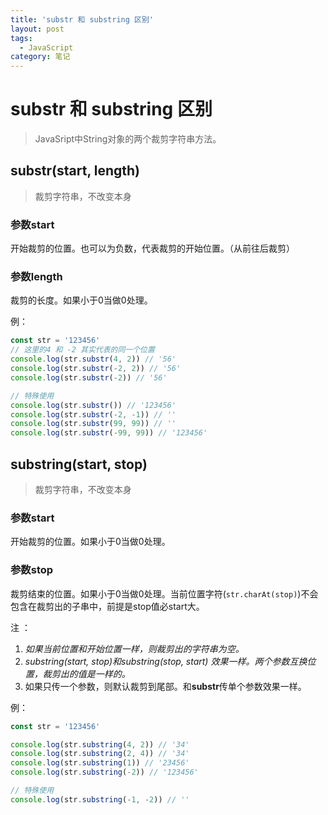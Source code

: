 ```yaml
---
title: 'substr 和 substring 区别'
layout: post
tags:
  - JavaScript
category: 笔记
---
```

# substr 和 substring 区别

> JavaSript中String对象的两个裁剪字符串方法。

## substr(start, length)

> 裁剪字符串，不改变本身

### 参数**start**

开始裁剪的位置。也可以为负数，代表裁剪的开始位置。（从前往后裁剪）

### 参数**length**
裁剪的长度。如果小于0当做0处理。

例：
``` js
const str = '123456'
// 这里的4 和 -2 其实代表的同一个位置
console.log(str.substr(4, 2)) // '56'
console.log(str.substr(-2, 2)) // '56'
console.log(str.substr(-2)) // '56'

// 特殊使用
console.log(str.substr()) // '123456'
console.log(str.substr(-2, -1)) // ''
console.log(str.substr(99, 99)) // ''
console.log(str.substr(-99, 99)) // '123456'
```

## substring(start, stop)

> 裁剪字符串，不改变本身

### 参数**start**

开始裁剪的位置。如果小于0当做0处理。

### 参数**stop**

裁剪结束的位置。如果小于0当做0处理。当前位置字符(`str.charAt(stop)`)不会包含在裁剪出的子串中，前提是stop值必start大。

注 ：
1. *如果当前位置和开始位置一样，则裁剪出的字符串为空。*
2. *substring(start, stop)和substring(stop, start) 效果一样。两个参数互换位置，裁剪出的值是一样的。*
3. 如果只传一个参数，则默认裁剪到尾部。和**substr**传单个参数效果一样。

例：
``` js
const str = '123456'

console.log(str.substring(4, 2)) // '34'
console.log(str.substring(2, 4)) // '34'
console.log(str.substring(1)) // '23456'
console.log(str.substring(-2)) // '123456'

// 特殊使用
console.log(str.substring(-1, -2)) // ''
```



